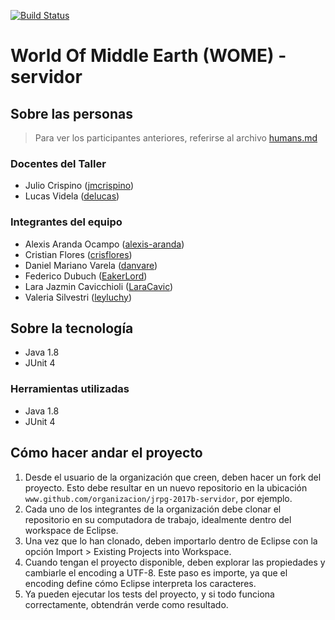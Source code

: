 [![Build Status](https://travis-ci.org/XXX/jrpg-2017b-servidor.svg?branch=master)](https://travis-ci.org/XXX/jrpg-2017b-servidor)
# World Of Middle Earth (WOME) - servidor

## Sobre las personas

> Para ver los participantes anteriores, referirse al archivo [humans.md](humans.md)

### Docentes del Taller

* Julio Crispino ([jmcrispino](https://github.com/jmcrispino))
* Lucas Videla ([delucas](https://github.com/delucas))

### Integrantes del equipo

* Alexis Aranda Ocampo ([alexis-aranda](https://github.com/alexis-aranda))
* Cristian Flores ([crisflores](https://github.com/crisflores))
* Daniel Mariano Varela ([danvare](https://github.com/danvare))
* Federico Dubuch ([EakerLord](https://github.com/EakerLord))
* Lara Jazmin Cavicchioli ([LaraCavic](https://github.com/LaraCavic))
* Valeria Silvestri ([leyluchy](https://github.com/leyluchy))

## Sobre la tecnología
* Java 1.8
* JUnit 4


### Herramientas utilizadas

* Java 1.8
* JUnit 4

## Cómo hacer andar el proyecto

1. Desde el usuario de la organización que creen, deben hacer un fork del proyecto. Esto debe resultar en un nuevo repositorio en la ubicación `www.github.com/organizacion/jrpg-2017b-servidor`, por ejemplo.
2. Cada uno de los integrantes de la organización debe clonar el repositorio en su computadora de trabajo, idealmente dentro del workspace de Eclipse.
3. Una vez que lo han clonado, deben importarlo dentro de Eclipse con la opción Import > Existing Projects into Workspace.
4. Cuando tengan el proyecto disponible, deben explorar las propiedades y cambiarle el encoding a UTF-8. Este paso es importe, ya que el encoding define cómo Eclipse interpreta los caracteres.
5. Ya pueden ejecutar los tests del proyecto, y si todo funciona correctamente, obtendrán verde como resultado.
